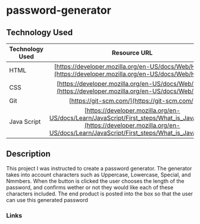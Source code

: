 # password-generator

## Technology Used 

| Technology Used         | Resource URL           | 
| ------------- |:-------------:| 
| HTML    | [https://developer.mozilla.org/en-US/docs/Web/HTML](https://developer.mozilla.org/en-US/docs/Web/HTML) | 
| CSS     | [https://developer.mozilla.org/en-US/docs/Web/CSS](https://developer.mozilla.org/en-US/docs/Web/CSS)      |   
| Git | [https://git-scm.com/](https://git-scm.com/)     |   
| Java Script | [https://developer.mozilla.org/en-US/docs/Learn/JavaScript/First_steps/What_is_JavaScript](https://developer.mozilla.org/en-US/docs/Learn/JavaScript/First_steps/What_is_JavaScript)  |

## Description 
This project I was instructed to create a password generator. The generator takes into account characters such as Uppercase, Lowercase, Special, and Nmmbers.
When the button is clicked the user chooses the length of the password, and confirms wether or not they would like each of these characters included.
The end product is posted into the box so that the user can use this generated password

### Links

